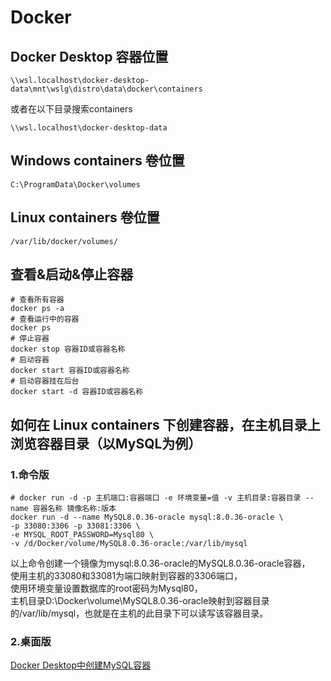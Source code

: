 # Docker
## Docker Desktop 容器位置
```
\\wsl.localhost\docker-desktop-data\mnt\wslg\distro\data\docker\containers
```
或者在以下目录搜索containers
```
\\wsl.localhost\docker-desktop-data
```
## Windows containers 卷位置
```
C:\ProgramData\Docker\volumes
```
## Linux containers 卷位置
```
/var/lib/docker/volumes/
```
## 查看&启动&停止容器
```
# 查看所有容器
docker ps -a
# 查看运行中的容器
docker ps
# 停止容器
docker stop 容器ID或容器名称
# 启动容器
docker start 容器ID或容器名称
# 启动容器挂在后台
docker start -d 容器ID或容器名称
```
## 如何在 Linux containers 下创建容器，在主机目录上浏览容器目录（以MySQL为例）
### 1.命令版
```
# docker run -d -p 主机端口:容器端口 -e 环境变量=值 -v 主机目录:容器目录 --name 容器名称 镜像名称:版本
docker run -d --name MySQL8.0.36-oracle mysql:8.0.36-oracle \
-p 33080:3306 -p 33081:3306 \
-e MYSQL_ROOT_PASSWORD=Mysql80 \
-v /d/Docker/volume/MySQL8.0.36-oracle:/var/lib/mysql
```
以上命令创建一个镜像为mysql:8.0.36-oracle的MySQL8.0.36-oracle容器，  
使用主机的33080和33081为端口映射到容器的3306端口，  
使用环境变量设置数据库的root密码为Mysql80，  
主机目录D:\Docker\volume\MySQL8.0.36-oracle映射到容器目录的/var/lib/mysql，也就是在主机的此目录下可以读写该容器目录。  
### 2.桌面版
[Docker Desktop中创建MySQL容器](MySQL/MySQL%3A8.0.36-oracle.md)
